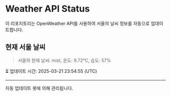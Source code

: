 
# Weather API Status

이 리포지토리는 OpenWeather API를 사용하여 서울의 날씨 정보를 자동으로 업데이트합니다.

## 현재 서울 날씨
> 서울의 현재 날씨: mist, 온도: 9.72°C, 습도: 57%

⏳ 업데이트 시간: 2025-03-21 23:54:55 (UTC)

---
자동 업데이트 봇에 의해 관리됩니다.

